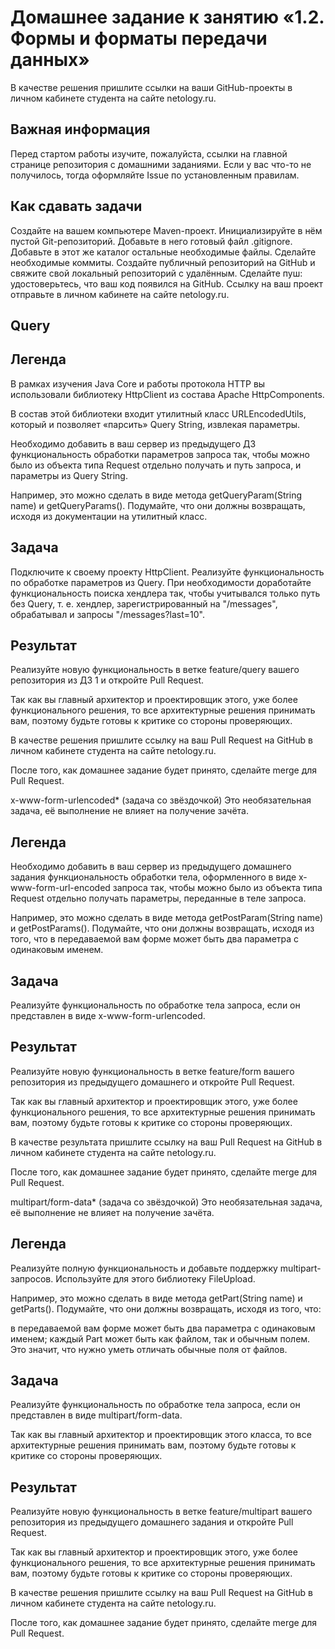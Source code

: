 # Домашнее задание к занятию «1.2. Формы и форматы передачи данных»
В качестве решения пришлите ссылки на ваши GitHub-проекты в личном кабинете студента на сайте netology.ru.
## Важная информация

Перед стартом работы изучите, пожалуйста, ссылки на главной странице репозитория с домашними заданиями.
Если у вас что-то не получилось, тогда оформляйте Issue по установленным правилам.
## Как сдавать задачи
Создайте на вашем компьютере Maven-проект.
Инициализируйте в нём пустой Git-репозиторий.
Добавьте в него готовый файл .gitignore.
Добавьте в этот же каталог остальные необходимые файлы.
Сделайте необходимые коммиты.
Создайте публичный репозиторий на GitHub и свяжите свой локальный репозиторий с удалённым.
Сделайте пуш: удостоверьтесь, что ваш код появился на GitHub.
Ссылку на ваш проект отправьте в личном кабинете на сайте netology.ru.
## Query
## Легенда
В рамках изучения Java Core и работы протокола HTTP вы использовали библиотеку HttpClient из состава Apache HttpComponents.

В состав этой библиотеки входит утилитный класс URLEncodedUtils, который и позволяет «парсить» Query String, извлекая параметры.

Необходимо добавить в ваш сервер из предыдущего ДЗ функциональность обработки параметров запроса так, чтобы можно было из объекта типа Request отдельно получать и путь запроса, и параметры из Query String.

Например, это можно сделать в виде метода getQueryParam(String name) и getQueryParams(). Подумайте, что они должны возвращать, исходя из документации на утилитный класс.

## Задача
Подключите к своему проекту HttpClient.
Реализуйте функциональность по обработке параметров из Query.
При необходимости доработайте функциональность поиска хендлера так, чтобы учитывался только путь без Query, т. е. хендлер, зарегистрированный на "/messages", обрабатывал и запросы "/messages?last=10".
## Результат
Реализуйте новую функциональность в ветке feature/query вашего репозитория из ДЗ 1 и откройте Pull Request.

Так как вы главный архитектор и проектировщик этого, уже более функционального решения, то все архитектурные решения принимать вам, поэтому будьте готовы к критике со стороны проверяющих.

В качестве решения пришлите ссылку на ваш Pull Request на GitHub в личном кабинете студента на сайте netology.ru.

После того, как домашнее задание будет принято, сделайте merge для Pull Request.

x-www-form-urlencoded* (задача со звёздочкой)
Это необязательная задача, её выполнение не влияет на получение зачёта.

## Легенда
Необходимо добавить в ваш сервер из предыдущего домашнего задания функциональность обработки тела, оформленного в виде x-www-form-url-encoded запроса так, чтобы можно было из объекта типа Request отдельно получать параметры, переданные в теле запроса.

Например, это можно сделать в виде метода getPostParam(String name) и getPostParams(). Подумайте, что они должны возвращать, исходя из того, что в передаваемой вам форме может быть два параметра с одинаковым именем.

## Задача
Реализуйте функциональность по обработке тела запроса, если он представлен в виде x-www-form-urlencoded.

## Результат
Реализуйте новую функциональность в ветке feature/form вашего репозитория из предыдущего домашнего и откройте Pull Request.

Так как вы главный архитектор и проектировщик этого, уже более функционального решения, то все архитектурные решения принимать вам, поэтому будьте готовы к критике со стороны проверяющих.

В качестве результата пришлите ссылку на ваш Pull Request на GitHub в личном кабинете студента на сайте netology.ru.

После того, как домашнее задание будет принято, сделайте merge для Pull Request.

multipart/form-data* (задача со звёздочкой)
Это необязательная задача, её выполнение не влияет на получение зачёта.

## Легенда
Реализуйте полную функциональность и добавьте поддержку multipart-запросов. Используйте для этого библиотеку FileUpload.

Например, это можно сделать в виде метода getPart(String name) и getParts(). Подумайте, что они должны возвращать, исходя из того, что:

в передаваемой вам форме может быть два параметра с одинаковым именем;
каждый Part может быть как файлом, так и обычным полем.
Это значит, что нужно уметь отличать обычные поля от файлов.

## Задача
Реализуйте функциональность по обработке тела запроса, если он представлен в виде multipart/form-data.

Так как вы главный архитектор и проектировщик этого класса, то все архитектурные решения принимать вам, поэтому будьте готовы к критике со стороны проверяющих.

## Результат
Реализуйте новую функциональность в ветке feature/multipart вашего репозитория из предыдущего домашнего задания и откройте Pull Request.

Так как вы главный архитектор и проектировщик этого, уже более функционального решения, то все архитектурные решения принимать вам, поэтому будьте готовы к критике со стороны проверяющих.

В качестве решения пришлите ссылку на ваш Pull Request на GitHub в личном кабинете студента на сайте netology.ru.

После того, как домашнее задание будет принято, сделайте merge для Pull Request.
